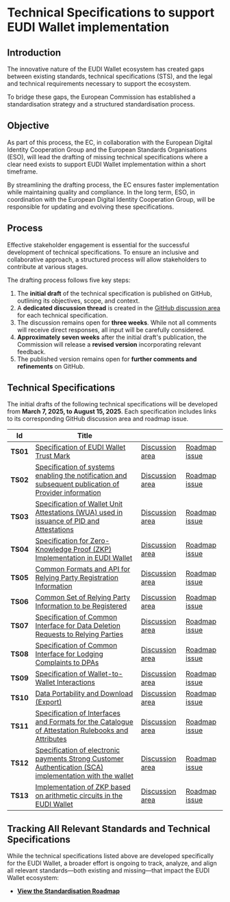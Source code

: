 # Technical Specifications to support EUDI Wallet implementation

## Introduction

The innovative nature of the EUDI Wallet ecosystem has created gaps between
existing standards, technical specifications (STS), and the legal and technical
requirements necessary to support the ecosystem.

To bridge these gaps, the European Commission has established a
standardisation strategy and a structured standardisation process.

## Objective

As part of this process, the EC, in collaboration with the European Digital
Identity Cooperation Group and the European Standards Organisations (ESO), will
lead the drafting of missing technical specifications where a clear need exists
to support EUDI Wallet implementation within a short timeframe.

By streamlining the drafting process, the EC ensures faster implementation while
maintaining quality and compliance. In the long term, ESO, in coordination with
the European Digital Identity Cooperation Group, will be responsible for
updating and evolving these specifications.

## Process

Effective stakeholder engagement is essential for the successful development of
technical specifications. To ensure an inclusive and collaborative approach, a
structured process will allow stakeholders to contribute at various stages.

The drafting process follows five key steps:

1. The **initial draft** of the technical specification is published on GitHub,
outlining its objectives, scope, and context.
2. A **dedicated discussion thread** is created in the
[GitHub discussion area](https://github.com/eu-digital-identity-wallet/eudi-doc-standards-and-technical-specifications/discussions/categories/technical-specification-discussion) for each technical specification.
1. The discussion remains open for **three weeks**. While not all comments will
receive direct responses, all input will be carefully considered.
1. **Approximately seven weeks** after the initial draft's publication, the
Commission will release a **revised version** incorporating relevant feedback.
1. The published version remains open for **further comments and refinements**
on GitHub.

## Technical Specifications

The initial drafts of the following technical specifications will be developed
from **March 7, 2025, to August 15, 2025**. Each specification includes links to
its corresponding GitHub discussion area and roadmap issue.

| Id | Title | | |
|----|-------|--|--|
| **TS01** | [Specification of EUDI Wallet Trust Mark](ts1-eudi-wallet-trust-mark.md) | [Discussion area](https://github.com/eu-digital-identity-wallet/eudi-doc-standards-and-technical-specifications/discussions/353) | [Roadmap issue](https://github.com/eu-digital-identity-wallet/eudi-doc-standards-and-technical-specifications/issues/18) |
| **TS02** | [Specification of systems enabling the notification and subsequent publication of Provider information](ts2-notification-publication-provider-information.md) | [Discussion area](https://github.com/eu-digital-identity-wallet/eudi-doc-standards-and-technical-specifications/discussions/354) | [Roadmap issue](https://github.com/eu-digital-identity-wallet/eudi-doc-standards-and-technical-specifications/issues/23) |
| **TS03** | [Specification of Wallet Unit Attestations (WUA) used in issuance of PID and Attestations](ts3-wallet-unit-attestation.md) | [Discussion area](https://github.com/eu-digital-identity-wallet/eudi-doc-standards-and-technical-specifications/discussions/355) | [Roadmap issue](https://github.com/eu-digital-identity-wallet/eudi-doc-standards-and-technical-specifications/issues/17) |
| **TS04** | [Specification for Zero-Knowledge Proof (ZKP) Implementation in EUDI Wallet](ts4-zkp.md) | [Discussion area](https://github.com/eu-digital-identity-wallet/eudi-doc-standards-and-technical-specifications/discussions/356) | [Roadmap issue](https://github.com/eu-digital-identity-wallet/eudi-doc-standards-and-technical-specifications/issues/268) |
| **TS05** | [Common Formats and API for Relying Party Registration Information](ts5-common-formats-and-api-for-rp-registration-information.md) | [Discussion area](https://github.com/eu-digital-identity-wallet/eudi-doc-standards-and-technical-specifications/discussions/357) | [Roadmap issue](https://github.com/eu-digital-identity-wallet/eudi-doc-standards-and-technical-specifications/issues/14) |
| **TS06** | [Common Set of Relying Party Information to be Registered](ts6-common-set-of-rp-information-to-be-registered.md) | [Discussion area](https://github.com/eu-digital-identity-wallet/eudi-doc-standards-and-technical-specifications/discussions/358) | [Roadmap issue](https://github.com/eu-digital-identity-wallet/eudi-doc-standards-and-technical-specifications/issues/16) |
| **TS07** | [Specification of Common Interface for Data Deletion Requests to Relying Parties](./ts7-common-interface-for-data-deletion-request.md) | [Discussion area](https://github.com/eu-digital-identity-wallet/eudi-doc-standards-and-technical-specifications/discussions/378) | [Roadmap issue](https://github.com/eu-digital-identity-wallet/eudi-doc-standards-and-technical-specifications/issues/20) |
| **TS08** | [Specification of Common Interface for Lodging Complaints to DPAs](./ts8-common-interface-for-reporting-of-wrp-to-dpa.md) | [Discussion area](https://github.com/eu-digital-identity-wallet/eudi-doc-standards-and-technical-specifications/discussions/379) | [Roadmap issue](https://github.com/eu-digital-identity-wallet/eudi-doc-standards-and-technical-specifications/issues/19) |
| **TS09** | [Specification of Wallet-to-Wallet Interactions](./ts9-wallet-to-wallet-interactions.md) | [Discussion area](https://github.com/eu-digital-identity-wallet/eudi-doc-standards-and-technical-specifications/discussions/381) | [Roadmap issue](https://github.com/eu-digital-identity-wallet/eudi-doc-standards-and-technical-specifications/issues/22) |
| **TS10** | [Data Portability and Download (Export)](./ts10-data-portability-and-download-(export).md) | [Discussion area](https://github.com/eu-digital-identity-wallet/eudi-doc-standards-and-technical-specifications/discussions/407) | [Roadmap issue](https://github.com/eu-digital-identity-wallet/eudi-doc-standards-and-technical-specifications/issues/24) |
| **TS11** | [Specification of Interfaces and Formats for the Catalogue of Attestation Rulebooks and Attributes](./ts11-interfaces-and-formats-for-catalogue-of-attributes-and-catalogue-of-schemes.md) | [Discussion area](https://github.com/eu-digital-identity-wallet/eudi-doc-standards-and-technical-specifications/discussions/428) | [Roadmap issue](https://github.com/eu-digital-identity-wallet/eudi-doc-standards-and-technical-specifications/issues/21) |
| **TS12** | [Specification of electronic payments Strong Customer Authentication (SCA) implementation with the wallet](./ts12-electronic-payments-SCA-implementation-with-wallet.md)  | [Discussion area](https://github.com/eu-digital-identity-wallet/eudi-doc-standards-and-technical-specifications/discussions/439) | [Roadmap issue](https://github.com/eu-digital-identity-wallet/eudi-doc-standards-and-technical-specifications/issues/431) |
| **TS13** | [Implementation of ZKP based on arithmetic circuits in the EUDI Wallet](./ts13-zksnarks.md) | [Discussion area](https://github.com/eu-digital-identity-wallet/eudi-doc-standards-and-technical-specifications/discussions/440) | [Roadmap issue](https://github.com/eu-digital-identity-wallet/eudi-doc-standards-and-technical-specifications/issues/432) |

## Tracking All Relevant Standards and Technical Specifications

While the technical specifications listed above are developed specifically for the EUDI Wallet, a broader effort is ongoing to track, analyze, and align all relevant standards—both existing and missing—that impact the EUDI Wallet ecosystem:
- **[View the Standardisation Roadmap](https://github.com/orgs/eu-digital-identity-wallet/projects/29/views/1)**
